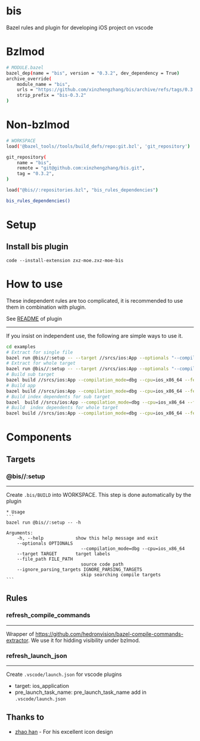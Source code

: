 # bis
Bazel rules and plugin for developing iOS project on vscode

# Bzlmod
```sh
# MODULE.bazel
bazel_dep(name = "bis", version = "0.3.2", dev_dependency = True)
archive_override(
    module_name = "bis",
    urls = "https://github.com/xinzhengzhang/bis/archive/refs/tags/0.3.2.tar.gz",
    strip_prefix = "bis-0.3.2"
)
```
# Non-bzlmod
```sh
# WORKSPACE
load('@bazel_tools//tools/build_defs/repo:git.bzl', 'git_repository')

git_repository(
    name = "bis",
    remote = "git@github.com:xinzhengzhang/bis.git",
    tag = "0.3.2",
)

load("@bis//:repositories.bzl", "bis_rules_dependencies")

bis_rules_dependencies()

```

# Setup

## Install bis plugin
```
code --install-extension zxz-moe.zxz-moe-bis
```

# How to use

These independent rules are too complicated, it is recommended to use them in combination with plugin.

See [README](plugin/zxz-moe-bis/README.md) of plugin 

---
If you insist on independent use, the following are simple ways to use it.
```sh
cd examples
# Extract for single file
bazel run @bis//:setup -- --target //srcs/ios:App --optionals "--compilation_mode=dbg --cpu="ios_x86_64" --features=oso_prefix_is_pwd" --file_path srcs/ios/app.swift
# Extract for whole target
bazel run @bis//:setup -- --target //srcs/ios:App --optionals "--compilation_mode=dbg --cpu="ios_x86_64" --features=oso_prefix_is_pwd"
# Build sub target
bazel build //srcs/ios:App --compilation_mode=dbg --cpu=ios_x86_64 --features=oso_prefix_is_pwd --aspects=@bis//:bisproject_aspect.bzl%bis_aspect --output_groups="bis artifacts @@//srcs/ios:lib"
# Build app
bazel build //srcs/ios:App --compilation_mode=dbg --cpu=ios_x86_64 --features=oso_prefix_is_pwd --aspects=@bis//:bisproject_aspect.bzl%bis_aspect --output_groups="bis artifacts @@//srcs/ios:App"
# Build index dependents for sub target
bazel  build //srcs/ios:App --compilation_mode=dbg --cpu=ios_x86_64 --features=oso_prefix_is_pwd --aspects=@bis//:bisproject_aspect.bzl%bis_aspect --output_groups="bis all index dependents @@//srcs/ios:lib"
# Build  index dependents for whole target
bazel build //srcs/ios:App --compilation_mode=dbg --cpu=ios_x86_64 --features=oso_prefix_is_pwd --aspects=@bis//:bisproject_aspect.bzl%bis_aspect --output_groups="bis all index dependents @@//srcs/ios:App"
```

# Components
## Targets
### @bis//:setup
---
Create `.bis/BUILD` into WORKSPACE.
This step is done automatically by the plugin


    * Usage
    ```
    bazel run @bis//:setup -- -h

    Arguments:
        -h, --help            show this help message and exit
        --optionals OPTIONALS
                                --compilation_mode=dbg --cpu=ios_x86_64
        --target TARGET       target labels
        --file_path FILE_PATH
                                source code path
        --ignore_parsing_targets IGNORE_PARSING_TARGETS
                                skip searching compile targets
    ``` 

## Rules

### refresh_compile_commands
---
Wrapper of https://github.com/hedronvision/bazel-compile-commands-extractor.
We use it for hidding visibility under bzlmod.


### refresh_launch_json
---
Create `.vscode/launch.json` for vscode plugins
* target: ios_application
* pre_launch_task_name: pre_launch_task_name add in `.vscode/launch.json`
## Thanks to
* [zhao han](https://github.com/BarneyZhaoooo) - For his excellent icon design

